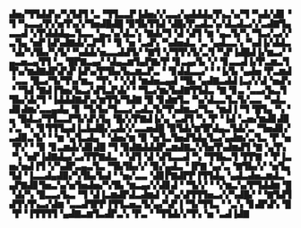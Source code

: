 ▟▅▞▜▜▟▟▚▞▚▜▟▜▝▃▝▜▜▃▃▛▐▟▅▞▞▃▃▞▄▟▟▟▄▜▚▃▚▞▜▝▚▟▞▟▊▝▜▝▚▃▃▞▛▞▅▜▚▞▞▜▅▟█▟█▝▉▜▙▜▜▟▝▟█▞▛▃▟▃▚▞▟▃▟▃▞▞▃▟▇▜▄▃▃▟▝▞▛▟▟▟▄▃▜▃▃▝▄▃▚▞▟▃▚▝▇▟▞▜▝▟▝▟▜▝▆▝▄▃▜▞▚▝▜▃▞▃▞▞▃▜▄▝▅▛▐▟▚▟▇▟▞▃▛▜▝▝▊▝▅▝▃▟▚▝▚▟▅▟▃▝▃▝▄▟▃▃▚▝▚▟▐▞▟▟▃▝▟▞▚▜▙▞▚▜▞▝▚▟▟▞▅▃▃▟▟▜▞▝▇▜▝▞▜▜▚▜▞▃▜▝▚▛▐▟█▟▐▞▆▃▞▝▄▃▅▃▄▜▜▝▃▝█▛▇▃▄▞▝▟▄▃▆▜▄▛▇▞▛▝▊▃▄▞▙▝▞▝▊▃▃▟▐▞▛▃▆▃▜▜▚▞▆▟▇▟▛▟▚▛▐▟▚▞▛▜▙▞▙▃▆▃▛▃▝▝▊▟▟▃▃▞▝▝▐▞▙▝▄▟▅▝▛▃▆▟▝▃▃▝█▃▞▜▞▜▚▞▆▃▝▜▚▝▝▞▟▝▆▟▅▃▄▟▝▜▙▝▄▟▇▃▟▟▐▃▞▞▟▝▅▟▚▝▝▜▟▝▇▟▐▜▅▞▙▃▞▟▜▃▛▟▞▝▝▜▃▞▆▞▙▟▇▜▜▟▃▝▇▝▊▃▝▃▃▞▙▃▜▜▙▞▟▞▜▝▐▟▟▟▇▟▚▞▆▜▜▞▜▟▇▝█▝▊▟▆▜▃▝▚▞▟▃▃▜▃▜▞▃▃▝▚▟▃▟▊▟▆▞▃▃▄▟▄▝▊▝▜▞▙▞▜▃▃▞▃▟▃▜▞▜▚▟▆▃▞▜▃▝▆▟▐▝▜▝█▜▄▝▚▝▄▝█▟▃▞▜▜▃▃▛▜▞▟▚▜▄▝█▞▞▛▇▟▐▞▄▝▃▟▜▝▚▝▛▝▐▟▝▃▅▞▆▟▊▟▉▞▃▝▚▝▊▜▜▜▄▟▐▃▙▟█▞▃▟▞▞▃▃▅▟█▝▉▜▟▞▆▜▛▟▄▃▜▟▞▃▝▜▅▟▊▞▃▟▉▃▜▞▝▝▆▝▄▜▃▟▄▝▝▟▅▞▆▝▉▝▅▜▃▜▅▟▜▟▄▜▃▞▄▟▆▞▃▜▃▝▛▝▅▝▛▞▝▝▉▝▊▃▆▟▞▟▊▟█▝▜▝▉▟▇▟▟▟▛▃▆▟▇▃▚▜▅▜▚▟▆▟▜▝▇▝▄▜▚▝▚▝▅▛▐▟▇▟▄▞▃▞▛▛▇▟▃▝▝▟▜▝▟▝▟▜▃▃▟▝▚▝▜▜▙▃▜▝▛▛▇▝▝▛▐▃▅▞▅▟▐▜▝▞▚▟▛▃▄▃▜▃▝▜▙▜▙▞▞▝▉▞▄▟▃▝▐▛▇▝▄▞▃▝▇▜▙▞▞▝▅▜▄▜▟▝▐▃▃▟▄▟▉▞▚▜▙▞▙▟▝▝▅▞▃▃▝▟▊▛▇▟▛▛▐▜▜▟▄▝▄▟▃▟▅▃▆▟▃▝▄▛▇▟▊▜▅▃▚▞▅▜▅▟▅▞▚▜▙▝▆▃▄▞▞▟▊▟▝▝▜▞▞▝▝▞▆▃▚▞▛▜▟▟▆▝█▝▟▞▚▝█▃▃▞▙▃▝▜▝▟▐▃▆▟▛▟▃▟▆▟▝▞▚▞▟▜▜▜▅▃▞▞▚▟█▞▝▝▇▜▟▜▟▜▚▜▚▃▞▟▆▝▃▃▟▜▛▛▐▜▜▃▅▃▜▞▄▞▚▛▐▝▜▞▜▜▃▝▝▃▚▝▊▟▛▟▚▝█▝▛▝▐▜▜▜▜▝▄▟▇▃▆▜▃▟▛▃▚▝▛▃▝▝▜▜▟▞▞▜▚▝▅▝▃▟▐▟▇